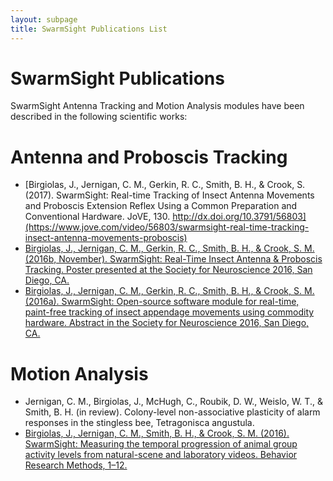 ```yaml
---
layout: subpage
title: SwarmSight Publications List
---
```


# SwarmSight Publications

SwarmSight Antenna Tracking and Motion Analysis modules have been described in the following scientific works:

# Antenna and Proboscis Tracking

 - [Birgiolas, J., Jernigan, C. M., Gerkin, R. C., Smith, B. H., & Crook, S. (2017). SwarmSight: Real-time Tracking of Insect Antenna Movements and Proboscis Extension Reflex Using a Common Preparation and Conventional Hardware. JoVE, 130. http://dx.doi.org/10.3791/56803](https://www.jove.com/video/56803/swarmsight-real-time-tracking-insect-antenna-movements-proboscis)
 - [Birgiolas, J., Jernigan, C. M., Gerkin, R. C., Smith, B. H., & Crook, S. M. (2016b, November). SwarmSight: Real-Time Insect Antenna & Proboscis Tracking. Poster presented at the Society for Neuroscience 2016, San Diego, CA.](https://github.com/JustasB/SwarmSight/raw/master/Examples/Appendage%20Tracking/SwarmSight%20Antenna%20Tracking%20Poster.pdf)
 - [Birgiolas, J., Jernigan, C. M., Gerkin, R. C., Smith, B. H., & Crook, S. M. (2016a). SwarmSight: Open-source software module for real-time, paint-free tracking	of insect appendage movements using commodity hardware. Abstract in the Society for Neuroscience 2016, San Diego, CA.](http://swarmsight.org/Examples/Appendage%20Tracking/SwarmSight%20Antenna%20Tracking%20Abstract.pdf)

# Motion Analysis

 - Jernigan, C. M., Birgiolas, J., McHugh, C., Roubik, D. W., Weislo, W. T., & Smith, B. H. (in review). Colony-level non-associative plasticity of alarm responses in the stingless bee, Tetragonisca angustula.
 - [Birgiolas, J., Jernigan, C. M., Smith, B. H., & Crook, S. M. (2016). SwarmSight: Measuring the temporal progression of animal group activity levels from natural-scene and laboratory videos. Behavior Research Methods, 1–12.](https://www.researchgate.net/profile/Justas_Birgiolas/publication/301742636_SwarmSight_Measuring_the_temporal_progression_of_animal_group_activity_levels_from_natural-scene_and_laboratory_videos/links/5727ac3b08aee491cb414b16.pdf)
